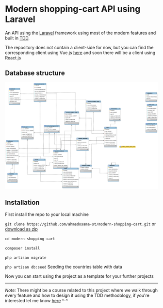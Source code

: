 # Modern shopping-cart API using Laravel

An API using the [Laravel](http://laravel.com/) framework using most of the modern features and built in [TDD](https://en.wikipedia.org/wiki/Test-driven_development).

The repository does not contain a client-side for now, but you can find the corresponding client using Vue.js [here]() and soon there will be a client using React.js

## Database structure

![ERD model](ERD-model.png)

## Installation

First install the repo to your local machine

`git clone https://github.com/ahmedosama-st/modern-shopping-cart.git` or [download as zip](https://github.com/ahmedosama-st/modern-shopping-cart/archive/refs/heads/master.zip)

`cd modern-shopping-cart`

`composer install`

`php artisan migrate`

`php artisan db:seed` Seeding the countries table with data

Now you can start using the project as a template for your further projects

---

_Note:_ There might be a course related to this project where we walk through every feature and how to design it using the TDD methodology, if you're interested let me know [here](https://m.me/SecTheaterEG) ^-^
